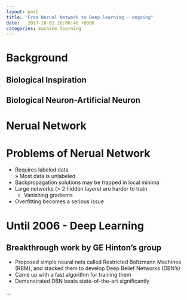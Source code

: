 ```yaml
---
layout: post
title: "From Nerual Network to Deep learning - ongoing"
date:   2017-10-01 10:06:46 +0800
categories: machine learning
---
```


# Background
## Biological Inspiration

## Biological Neuron-Artificial Neuron

# Nerual Network

# Problems of Nerual Network
- Requires labeled data     
    » Most data is unlabeled
- Backpropagation solutions may be trapped in local minima
- Large networks (> 2 hidden layers) are harder to train 
    - Vanishing gradients
- Overfitting becomes a serious issue

# Until 2006 - Deep Learning
## Breakthrough work by GE Hinton’s group
- Proposed simple neural nets called Restricted Boltzmann Machines (RBM), and stacked them to develop Deep Belief Networks (DBN’s)
- Came up with a fast algorithm for training them
- Demonstrated DBN beats state-of-the-art significantly

...